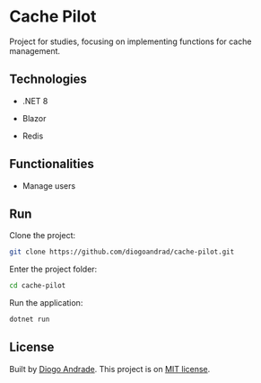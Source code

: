 # Cache Pilot

Project for studies, focusing on implementing functions for cache management.

## Technologies

* .NET 8

* Blazor

* Redis

## Functionalities

* Manage users

## Run

Clone the project:
```bash
git clone https://github.com/diogoandrad/cache-pilot.git
```

Enter the project folder:
```bash
cd cache-pilot
```

Run the application:
```bash
dotnet run
```

## License

Built by [Diogo Andrade](https://github.com/diogoandrad).
This project is on [MIT license](./LICENSE).
